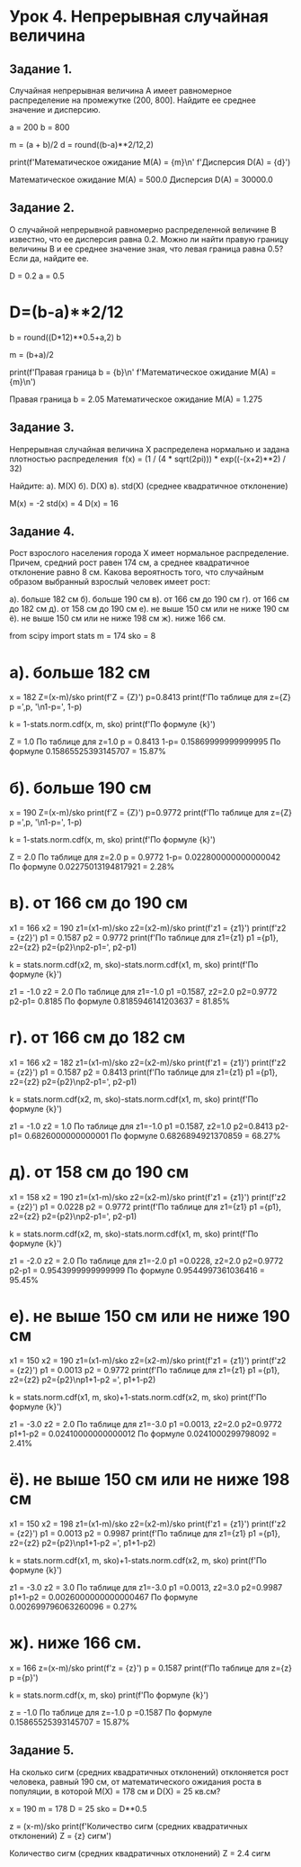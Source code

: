 # Урок 4. Непрерывная случайная величина

## Задание 1.
Случайная непрерывная величина A имеет равномерное распределение на промежутке (200, 800]. 
Найдите ее среднее значение и дисперсию.

a = 200
b = 800

m = (a + b)/2
d = round((b-a)**2/12,2)

print(f'Математическое ожидание M(A) = {m}\n'
      f'Дисперсия D(A) = {d}')

Математическое ожидание M(A) = 500.0
Дисперсия D(A) = 30000.0

## Задание 2.
О случайной непрерывной равномерно распределенной величине B известно, что ее дисперсия равна 0.2. 
Можно ли найти правую границу величины B и ее среднее значение зная, что левая граница равна 0.5? 
Если да, найдите ее.

D = 0.2
a = 0.5
# D=(b-a)**2/12
b = round((D*12)**0.5+a,2)
b

m = (b+a)/2

print(f'Правая граница b = {b}\n'
      f'Математическое ожидание M(A) = {m}\n')

Правая граница b = 2.05
Математическое ожидание M(A) = 1.275

## Задание 3.
Непрерывная случайная величина X распределена нормально и задана плотностью распределения 
f(x) = (1 / (4 * sqrt(2pi))) * exp((-(x+2)**2) / 32)

Найдите:
а). M(X)
б). D(X)
в). std(X) (среднее квадратичное отклонение)

M(x) = -2
std(x) = 4
D(x) = 16

## Задание 4.
Рост взрослого населения города X имеет нормальное распределение.
Причем, средний рост равен 174 см, а среднее квадратичное отклонение равно 8 см.
Какова вероятность того, что случайным образом выбранный взрослый человек имеет рост:

а). больше 182 см
б). больше 190 см
в). от 166 см до 190 см
г). от 166 см до 182 см
д). от 158 см до 190 см
е). не выше 150 см или не ниже 190 см
ё). не выше 150 см или не ниже 198 см
ж). ниже 166 см.

from scipy import stats
m = 174
sko = 8

# а). больше 182 см
x = 182
Z=(x-m)/sko
print(f'Z = {Z}')
p=0.8413
print(f'По таблице для z={Z} p =',p, '\n1-p=', 1-p)

k = 1-stats.norm.cdf(x, m, sko)
print(f'По формуле {k}')

Z = 1.0
По таблице для z=1.0 p = 0.8413 
1-p= 0.15869999999999995
По формуле 0.15865525393145707 = 15.87%


# б). больше 190 см
x = 190
Z=(x-m)/sko
print(f'Z = {Z}')
p=0.9772
print(f'По таблице для z={Z} p =',p, '\n1-p=', 1-p)

k = 1-stats.norm.cdf(x, m, sko)
print(f'По формуле {k}')

Z = 2.0
По таблице для z=2.0 p = 0.9772 
1-p= 0.022800000000000042
По формуле 0.02275013194817921 = 2.28%

# в). от 166 см до 190 см
x1 = 166
x2 = 190
z1=(x1-m)/sko
z2=(x2-m)/sko
print(f'z1 = {z1}')
print(f'z2 = {z2}')
p1 = 0.1587
p2 = 0.9772
print(f'По таблице для z1={z1} p1 ={p1}, z2={z2} p2={p2}\np2-p1=', p2-p1)

k = stats.norm.cdf(x2, m, sko)-stats.norm.cdf(x1, m, sko)
print(f'По формуле {k}') 

z1 = -1.0
z2 = 2.0
По таблице для z1=-1.0 p1 =0.1587, z2=2.0 p2=0.9772
p2-p1= 0.8185
По формуле 0.8185946141203637 = 81.85%

# г). от 166 см до 182 см
x1 = 166
x2 = 182
z1=(x1-m)/sko
z2=(x2-m)/sko
print(f'z1 = {z1}')
print(f'z2 = {z2}')
p1 = 0.1587
p2 = 0.8413
print(f'По таблице для z1={z1} p1 ={p1}, z2={z2} p2={p2}\np2-p1=', p2-p1)

k = stats.norm.cdf(x2, m, sko)-stats.norm.cdf(x1, m, sko)
print(f'По формуле {k}')

z1 = -1.0
z2 = 1.0
По таблице для z1=-1.0 p1 =0.1587, z2=1.0 p2=0.8413
p2-p1= 0.6826000000000001
По формуле 0.6826894921370859 = 68.27%

# д). от 158 см до 190 см
x1 = 158
x2 = 190
z1=(x1-m)/sko
z2=(x2-m)/sko
print(f'z1 = {z1}')
print(f'z2 = {z2}')
p1 = 0.0228
p2 = 0.9772
print(f'По таблице для z1={z1} p1 ={p1}, z2={z2} p2={p2}\np2-p1=', p2-p1)

k = stats.norm.cdf(x2, m, sko)-stats.norm.cdf(x1, m, sko)
print(f'По формуле {k}')

z1 = -2.0
z2 = 2.0
По таблице для z1=-2.0 p1 =0.0228, z2=2.0 p2=0.9772
p2-p1 = 0.9543999999999999
По формуле 0.9544997361036416 = 95.45%


# е). не выше 150 см или не ниже 190 см
x1 = 150
x2 = 190
z1=(x1-m)/sko
z2=(x2-m)/sko
print(f'z1 = {z1}')
print(f'z2 = {z2}')
p1 = 0.0013
p2 = 0.9772
print(f'По таблице для z1={z1} p1 ={p1}, z2={z2} p2={p2}\np1+1-p2 =', p1+1-p2)


k = stats.norm.cdf(x1, m, sko)+1-stats.norm.cdf(x2, m, sko)
print(f'По формуле {k}')

z1 = -3.0
z2 = 2.0
По таблице для z1=-3.0 p1 =0.0013, z2=2.0 p2=0.9772
p1+1-p2 = 0.02410000000000012
По формуле 0.0241000299798092 = 2.41%


# ё). не выше 150 см или не ниже 198 см
x1 = 150
x2 = 198
z1=(x1-m)/sko
z2=(x2-m)/sko
print(f'z1 = {z1}')
print(f'z2 = {z2}')
p1 = 0.0013
p2 = 0.9987
print(f'По таблице для z1={z1} p1 ={p1}, z2={z2} p2={p2}\np1+1-p2 =', p1+1-p2)

k = stats.norm.cdf(x1, m, sko)+1-stats.norm.cdf(x2, m, sko)
print(f'По формуле {k}')

z1 = -3.0
z2 = 3.0
По таблице для z1=-3.0 p1 =0.0013, z2=3.0 p2=0.9987
p1+1-p2 = 0.0026000000000000467
По формуле 0.002699796063260096 = 0.27%

# ж). ниже 166 см.
x = 166
z=(x-m)/sko
print(f'z = {z}')
p = 0.1587
print(f'По таблице для z={z} p ={p}')


k = stats.norm.cdf(x, m, sko)
print(f'По формуле {k}')

z = -1.0
По таблице для z=-1.0 p =0.1587
По формуле 0.15865525393145707 = 15.87%

## Задание 5.
На сколько сигм (средних квадратичных отклонений) отклоняется рост человека, 
равный 190 см, от математического ожидания роста в популяции, 
в которой M(X) = 178 см и D(X) = 25 кв.см?

x = 190
m = 178
D = 25
sko = D**0.5

z = (x-m)/sko
print(f'Количество сигм (средних квадратичных отклонений) Z = {z} сигм')

Количество сигм (средних квадратичных отклонений) Z = 2.4 сигм